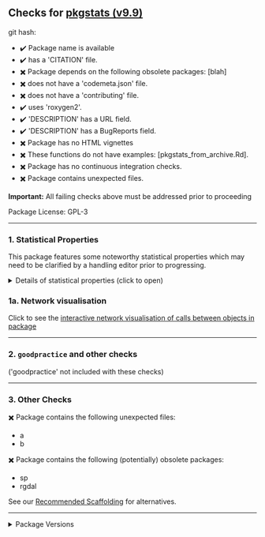 ## Checks for [pkgstats (v9.9)](https://github.com/ropensci-review-tools/pkgstats)

git hash: [](https://github.com/ropensci-review-tools/pkgstats/tree/)

- :heavy_check_mark: Package name is available
- :heavy_check_mark: has a 'CITATION' file.
- :heavy_multiplication_x: Package depends on the following obsolete packages: [blah]
- :heavy_multiplication_x: does not have a 'codemeta.json' file.
- :heavy_multiplication_x: does not have a 'contributing' file.
- :heavy_check_mark: uses 'roxygen2'.
- :heavy_check_mark: 'DESCRIPTION' has a URL field.
- :heavy_check_mark: 'DESCRIPTION' has a BugReports field.
- :heavy_multiplication_x: Package has no HTML vignettes
- :heavy_multiplication_x: These functions do not have examples: [pkgstats_from_archive.Rd].
- :heavy_multiplication_x:  Package has no continuous integration checks.
- :heavy_multiplication_x: Package contains unexpected files.

**Important:** All failing checks above must be addressed prior to proceeding

Package License: GPL-3

---


### 1. Statistical Properties

This package features some noteworthy statistical properties which may need to be clarified by a handling editor prior to progressing.

<details>
<summary>Details of statistical properties (click to open)</summary>
<p>

The package has:

- code in C++ (9% in 3 files) and R (91% in 19 files)
- 1 authors
- no  vignette
- no internal data file
- 9 imported packages
- 11 exported functions (median 43 lines of code)
- 120 non-exported functions in R (median 21 lines of code)
- 12 R functions (median 16 lines of code)

---

Statistical properties of package structure as distributional percentiles in relation to all current CRAN packages
The following terminology is used:
- `loc` = "Lines of Code"
- `fn` = "function"
- `exp`/`not_exp` = exported / not exported

The final measure (`fn_call_network_size`) is the total number of calls between functions (in R), or more abstract relationships between code objects in other languages. Values are flagged as "noteworthy" when they lie in the upper or lower 5th percentile.

|measure                 | value| percentile|noteworthy |
|:-----------------------|-----:|----------:|:----------|
|files_R                 |    19|       77.9|           |
|files_src               |     3|       82.9|           |
|files_vignettes         |     0|        0.0|TRUE       |
|files_tests             |     7|       83.7|           |
|loc_R                   |  2698|       88.6|           |
|loc_src                 |   277|       29.5|           |
|loc_tests               |   266|       58.4|           |
|num_vignettes           |     0|        0.0|TRUE       |
|n_fns_r                 |   131|       78.1|           |
|n_fns_r_exported        |    11|       45.5|           |
|n_fns_r_not_exported    |   120|       82.1|           |
|n_fns_src               |    12|       83.7|           |
|n_fns_per_file_r        |     4|       52.3|           |
|n_fns_per_file_src      |     4|       36.9|           |
|num_params_per_fn       |     1|        1.1|TRUE       |
|loc_per_fn_r            |    23|       77.1|           |
|loc_per_fn_r_exp        |    43|       76.8|           |
|loc_per_fn_r_not_exp    |    22|       79.5|           |
|loc_per_fn_src          |    16|       61.3|           |
|rel_whitespace_R        |    19|       88.1|           |
|rel_whitespace_src      |    24|       85.5|           |
|rel_whitespace_tests    |    27|       85.0|           |
|doclines_per_fn_exp     |    31|       34.6|           |
|doclines_per_fn_not_exp |     0|        0.0|TRUE       |
|fn_call_network_size    |   104|       77.8|           |

---

</p></details>


### 1a. Network visualisation

Click to see the [interactive network visualisation of calls between objects in package](network.html)

---

### 2. `goodpractice` and other checks

('goodpractice' not included with these checks)

---

### 3. Other Checks


:heavy_multiplication_x: Package contains the following unexpected files:

- a
- b


:heavy_multiplication_x: Package contains the following (potentially) obsolete packages:

- sp
- rgdal


See our [Recommended Scaffolding](https://devguide.ropensci.org/building.html?q=scaffol#recommended-scaffolding) for alternatives.


---

<details>
<summary>Package Versions</summary>
<p>

|package  |version   |
|:--------|:---------|
|pkgstats |42    |
|pkgcheck |42    |

</p>
</details>
